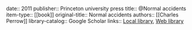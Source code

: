 date:: 2011
publisher:: Princeton university press
title:: @Normal accidents
item-type:: [[book]]
original-title:: Normal accidents
authors:: [[Charles Perrow]]
library-catalog:: Google Scholar
links:: [Local library](zotero://select/library/items/87N9EVNY), [Web library](https://www.zotero.org/users/6520516/items/87N9EVNY)
